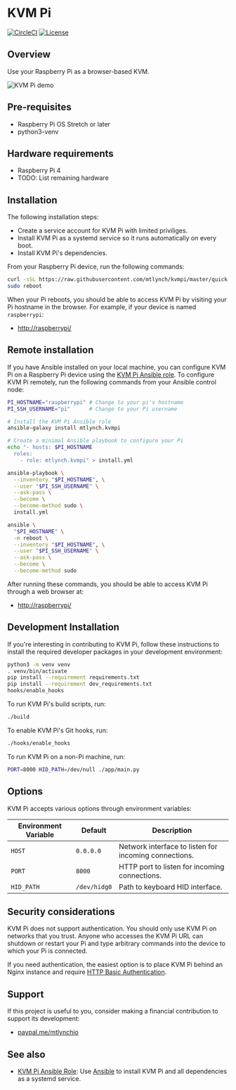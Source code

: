 # KVM Pi

[![CircleCI](https://circleci.com/gh/mtlynch/kvmpi.svg?style=svg)](https://circleci.com/gh/mtlynch/kvmpi) [![License](http://img.shields.io/:license-mit-blue.svg?style=flat-square)](LICENSE)

## Overview

Use your Raspberry Pi as a browser-based KVM.

![KVM Pi demo](https://raw.githubusercontent.com/mtlynch/kvmpi/master/demo.gif)

## Pre-requisites

* Raspberry Pi OS Stretch or later
* python3-venv

## Hardware requirements

* Raspberry Pi 4
* TODO: List remaining hardware

## Installation

The following installation steps:

* Create a service account for KVM Pi with limited priviliges.
* Install KVM Pi as a systemd service so it runs automatically on every boot.
* Install KVM Pi's dependencies.

From your Raspberry Pi device, run the following commands:

```bash
curl -sSL https://raw.githubusercontent.com/mtlynch/kvmpi/master/quick-install | bash -
sudo reboot
```

When your Pi reboots, you should be able to access KVM Pi by visiting your Pi hostname in the browser. For example, if your device is named `raspberrypi`:

* [http://raspberrypi/](http://raspberrypi/)

## Remote installation

If you have Ansible installed on your local machine, you can configure KVM Pi on a Raspberry Pi device using the [KVM Pi Ansible role](https://github.com/mtlynch/ansible-role-kvmpi). To configure KVM Pi remotely, run the following commands from your Ansible control node:

```bash
PI_HOSTNAME="raspberrypi" # Change to your pi's hostname
PI_SSH_USERNAME="pi"      # Change to your Pi username

# Install the KVM Pi Ansible role
ansible-galaxy install mtlynch.kvmpi

# Create a minimal Ansible playbook to configure your Pi
echo "- hosts: $PI_HOSTNAME
  roles:
    - role: mtlynch.kvmpi" > install.yml

ansible-playbook \
  --inventory "$PI_HOSTNAME", \
  --user "$PI_SSH_USERNAME" \
  --ask-pass \
  --become \
  --become-method sudo \
  install.yml

ansible \
  "$PI_HOSTNAME" \
  -m reboot \
  --inventory "$PI_HOSTNAME", \
  --user "$PI_SSH_USERNAME" \
  --ask-pass \
  --become \
  --become-method sudo
```

After running these commands, you should be able to access KVM Pi through a web browser at:

* [http://raspberrypi/](http://raspberrypi/)

## Development Installation

If you're interesting in contributing to KVM Pi, follow these instructions to install the required developer packages in your development environment:

```bash
python3 -m venv venv
. venv/bin/activate
pip install --requirement requirements.txt
pip install --requirement dev_requirements.txt
hooks/enable_hooks
```

To run KVM Pi's build scripts, run:

```bash
./build
```

To enable KVM Pi's Git hooks, run:

```bash
./hooks/enable_hooks
```

To run KVM Pi on a non-Pi machine, run:

```bash
PORT=8000 HID_PATH=/dev/null ./app/main.py
```

## Options

KVM Pi accepts various options through environment variables:

| Environment Variable | Default      | Description |
|----------------------|--------------|-------------|
| `HOST`               | `0.0.0.0`    | Network interface to listen for incoming connections. |
| `PORT`               | `8000`       | HTTP port to listen for incoming connections. |
| `HID_PATH`           | `/dev/hidg0` | Path to keyboard HID interface. |

## Security considerations

KVM Pi does not support authentication. You should only use KVM Pi on networks that you trust. Anyone who accesses the KVM Pi URL can shutdown or restart your Pi and type arbitrary commands into the device to which your Pi is connected.

If you need authentication, the easiest option is to place KVM Pi behind an Nginx instance and require [HTTP Basic Authentication](https://docs.nginx.com/nginx/admin-guide/security-controls/configuring-http-basic-authentication/).

## Support

If this project is useful to you, consider making a financial contribution to support its development:

* [paypal.me/mtlynchio](https://paypal.me/mtlynchio)

## See also

* [KVM Pi Ansible Role](https://github.com/mtlynch/ansible-role-kvmpi): Use [Ansible](https://docs.ansible.com/ansible/latest/index.html) to install KVM Pi and all dependencies as a systemd service.